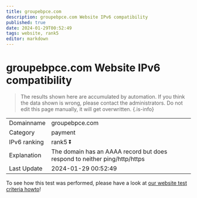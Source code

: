 ```yaml
---
title: groupebpce.com
description: groupebpce.com Website IPv6 compatibility
published: true
date: 2024-01-29T00:52:49
tags: website, rank5
editor: markdown
---
```


# groupebpce.com Website IPv6 compatibility

> The results shown here are accumulated by automation. If you think the data shown is wrong, please contact the administrators. 
> Do not edit this page manually, it will get overwritten.
{.is-info}


|   |   |
| - | - |
| Domainname | groupebpce.com
| Category | payment |
| IPv6 ranking | rank5 :arrow_double_down: |
| Explanation | The domain has an AAAA record but does respond to neither ping/http/https |
| Last Update | 2024-01-29 00:52:49 |

To see how this test was performed, please have a look at [our website test criteria howto](/howto/testcriteria/website)!

